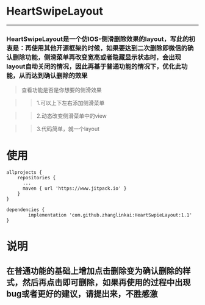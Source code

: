 # HeartSwipeLayout

***

### HeartSwipeLayout是一个仿IOS-侧滑删除效果的layout，写此的初衷是：再使用其他开源框架的时候，如果要达到二次删除即微信的确认删除功能，侧滑菜单再改变宽高或者隐藏显示状态时，会出现layout自动关闭的情况，因此再基于普通功能的情况下，优化此功能，从而达到确认删除的效果

> 查看功能是否是你想要的侧滑效果

  >> 1.可以上下左右添加侧滑菜单
  
  >> 2.动态改变侧滑菜单中的view
  
  >> 3.代码简单，就一个layout
  
# 使用

    allprojects {
        repositories {
          ...
          maven { url 'https://www.jitpack.io' }
        }
    }
    
   	dependencies {
	        implementation 'com.github.zhanglinkai:HeartSwpieLayout:1.1'
	}

	  
    
# 说明
          
          
   ## 在普通功能的基础上增加点击删除变为确认删除的样式，然后再点击即可删除，如果再使用的过程中出现bug或者更好的建议，请提出来，不胜感激
